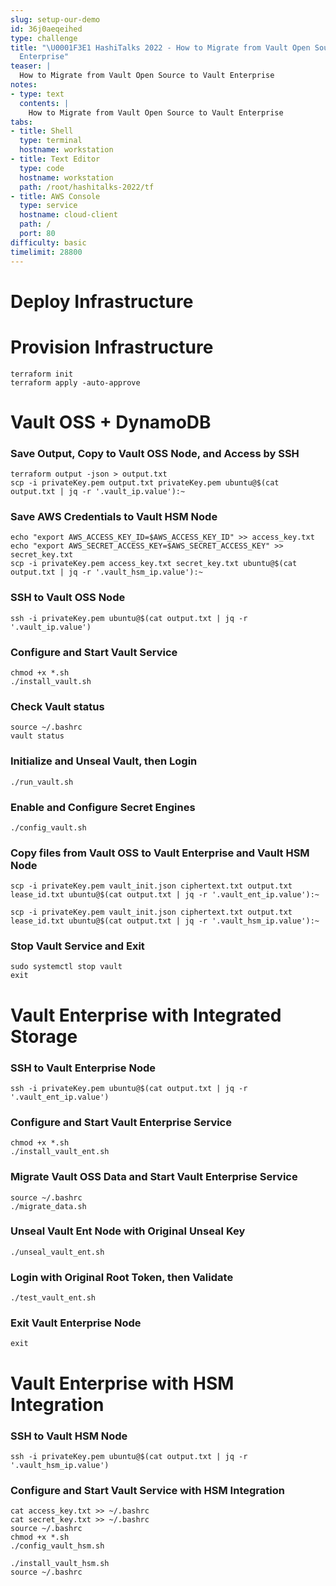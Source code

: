 ```yaml
---
slug: setup-our-demo
id: 36j0aeqeihed
type: challenge
title: "\U0001F3E1 HashiTalks 2022 - How to Migrate from Vault Open Source to Vault
  Enterprise"
teaser: |
  How to Migrate from Vault Open Source to Vault Enterprise
notes:
- type: text
  contents: |
    How to Migrate from Vault Open Source to Vault Enterprise
tabs:
- title: Shell
  type: terminal
  hostname: workstation
- title: Text Editor
  type: code
  hostname: workstation
  path: /root/hashitalks-2022/tf
- title: AWS Console
  type: service
  hostname: cloud-client
  path: /
  port: 80
difficulty: basic
timelimit: 28800
---
```


Deploy Infrastructure
==================================

# Provision Infrastructure
```
terraform init
terraform apply -auto-approve
```

# Vault OSS + DynamoDB

### Save Output, Copy to Vault OSS Node, and Access by SSH
```
terraform output -json > output.txt
scp -i privateKey.pem output.txt privateKey.pem ubuntu@$(cat output.txt | jq -r '.vault_ip.value'):~
```

### Save AWS Credentials to Vault HSM Node
```
echo "export AWS_ACCESS_KEY_ID=$AWS_ACCESS_KEY_ID" >> access_key.txt
echo "export AWS_SECRET_ACCESS_KEY=$AWS_SECRET_ACCESS_KEY" >> secret_key.txt
scp -i privateKey.pem access_key.txt secret_key.txt ubuntu@$(cat output.txt | jq -r '.vault_hsm_ip.value'):~
```

### SSH to Vault OSS Node
```
ssh -i privateKey.pem ubuntu@$(cat output.txt | jq -r '.vault_ip.value')
```

### Configure and Start Vault Service
```
chmod +x *.sh
./install_vault.sh
```

### Check Vault status
```
source ~/.bashrc
vault status
```

### Initialize and Unseal Vault, then Login
```
./run_vault.sh
```

### Enable and Configure Secret Engines

```
./config_vault.sh
```

### Copy files from Vault OSS to Vault Enterprise and Vault HSM Node
```
scp -i privateKey.pem vault_init.json ciphertext.txt output.txt lease_id.txt ubuntu@$(cat output.txt | jq -r '.vault_ent_ip.value'):~
```
```
scp -i privateKey.pem vault_init.json ciphertext.txt output.txt lease_id.txt ubuntu@$(cat output.txt | jq -r '.vault_hsm_ip.value'):~
```

### Stop Vault Service and Exit
```
sudo systemctl stop vault
exit
```

# Vault Enterprise with Integrated Storage

### SSH to Vault Enterprise Node
```
ssh -i privateKey.pem ubuntu@$(cat output.txt | jq -r '.vault_ent_ip.value')
```

### Configure and Start Vault Enterprise Service
```
chmod +x *.sh
./install_vault_ent.sh
```

### Migrate Vault OSS Data and Start Vault Enterprise Service
```
source ~/.bashrc
./migrate_data.sh
```

### Unseal Vault Ent Node with Original Unseal Key
```
./unseal_vault_ent.sh
```

### Login with Original Root Token, then Validate
```
./test_vault_ent.sh
```

### Exit Vault Enterprise Node
```
exit
```

# Vault Enterprise with HSM Integration

### SSH to Vault HSM Node
```
ssh -i privateKey.pem ubuntu@$(cat output.txt | jq -r '.vault_hsm_ip.value')
```

### Configure and Start Vault Service with HSM Integration
```
cat access_key.txt >> ~/.bashrc
cat secret_key.txt >> ~/.bashrc
source ~/.bashrc
chmod +x *.sh
./config_vault_hsm.sh
```

```
./install_vault_hsm.sh
source ~/.bashrc
```
